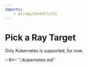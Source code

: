 ```yaml
---
imports:
    - ml/ray/install/cli
---
```


# Pick a Ray Target

Only Kubernetes is supported, for now.

--8<-- "./kubernetes.md"
